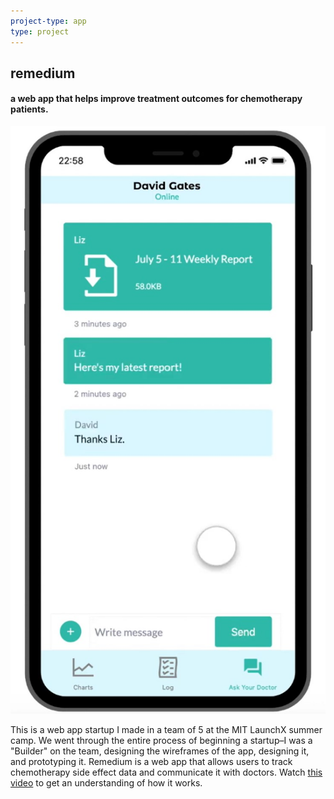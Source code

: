 ```yaml
---
project-type: app 
type: project
---
```

## remedium
#### a web app that helps improve treatment outcomes for chemotherapy patients.

![remedium](/assets/pics/project_pics/remedium/proto.jpg)

This is a web app startup I made in a team of 5 at the MIT LaunchX summer camp. We went through the entire process of beginning a startup–I was a "Builder" on the team, designing the wireframes of the app, designing it, and prototyping it. Remedium is a web app that allows users to track chemotherapy side effect data and communicate it with doctors. Watch <a href = "https://www.youtube.com/watch?v=_-R0hN36UaE">this video</a> to get an understanding of how it works.